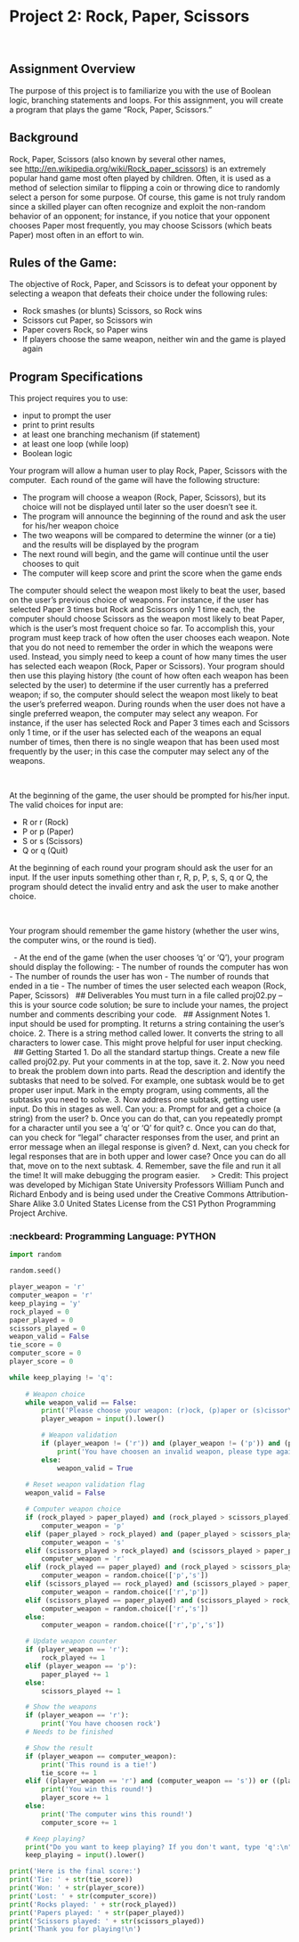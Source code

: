 
# Project 2: Rock, Paper, Scissors
 
## Assignment Overview
The purpose of this project is to familiarize you with the use of Boolean logic, branching statements and loops. For this assignment, you will create a program that plays the game “Rock, Paper, Scissors.”
 
 
## Background
Rock, Paper, Scissors (also known by several other names, see http://en.wikipedia.org/wiki/Rock_paper_scissors) is an extremely popular hand game most often played by children. Often, it is used as a method of selection similar to flipping a coin or throwing dice to randomly select a person for some purpose. Of course, this game is not truly random since a skilled player can often recognize and exploit the non-random behavior of an opponent; for instance, if you notice that your opponent chooses Paper most frequently, you may choose Scissors (which beats Paper) most often in an effort to win.
 
 
## Rules of the Game:
The objective of Rock, Paper, and Scissors is to defeat your opponent by selecting a weapon that defeats their choice under the following rules:
 
   - Rock smashes (or blunts) Scissors, so Rock wins
   - Scissors cut Paper, so Scissors win
   - Paper covers Rock, so Paper wins
   - If players choose the same weapon, neither win and the game is played again
 
## Program Specifications

This project requires you to use:

- input to prompt the user
- print to print results
- at least one branching mechanism (if statement)
- at least one loop (while loop)
- Boolean logic
 
<p>Your program will allow a human user to play Rock, Paper, Scissors with the computer.  Each round of the game will have the following structure:</p>
   
- The program will choose a weapon (Rock, Paper, Scissors), but its choice will not be displayed until later so the user doesn’t see it.
- The program will announce the beginning of the round and ask the user for his/her weapon choice
- The two weapons will be compared to determine the winner (or a tie) and the results will be displayed by the program
- The next round will begin, and the game will continue until the user chooses to quit
- The computer will keep score and print the score when the game ends



<p>The computer should select the weapon most likely to beat the user, based on the user’s previous choice of weapons. For instance, if the user has selected Paper 3 times but Rock and Scissors only 1 time each, the computer should choose Scissors as the weapon most likely to beat Paper, which is the user’s most frequent choice so far. To accomplish this, your program must keep track of how often the user chooses each weapon. Note that you do not need to remember the order in which the weapons were used. Instead, you simply need to keep a count of how many times the user has selected each weapon (Rock, Paper or Scissors). Your program should then use this playing history (the count of how often each weapon has been selected by the user) to determine if the user currently has a preferred weapon; if so, the computer should select the weapon most likely to beat the user’s preferred weapon. During rounds when the user does not have a single preferred weapon, the computer may select any weapon. For instance, if the user has selected Rock and Paper 3 times each and Scissors only 1 time, or if the user has selected each of the weapons an equal number of times, then there is no single weapon that has been used most frequently by the user; in this case the computer may select any of the weapons.</p>
 
<p>At the beginning of the game, the user should be prompted for his/her input. The valid choices for input are:</p>
    
- R or r (Rock)
- P or p (Paper)
- S or s (Scissors)
- Q or q (Quit)
 
<p>At the beginning of each round your program should ask the user for an input. If the user inputs something other than r, R, p, P, s, S, q or Q, the program should detect the invalid entry and ask the user to make another choice.</p>
 
<p>Your program should remember the game history (whether the user wins, the computer wins, or the round is tied).</p>
 
- At the end of the game (when the user chooses ‘q’ or ‘Q’), your program should display the following:    
- The number of rounds the computer has won
- The number of rounds the user has won
- The number of rounds that ended in a tie
- The number of times the user selected each weapon (Rock, Paper, Scissors)
 
## Deliverables
You must turn in a file called proj02.py – this is your source code solution; be sure to include your names, the project number and comments describing your code.
 
## Assignment Notes
1. input should be used for prompting. It returns a string containing the user’s choice.
2. There is a string method called lower. It converts the string to all characters to lower case. This might prove helpful for user input checking.
 
 
## Getting Started
1. Do all the standard startup things. Create a new file called proj02.py. Put your comments in at the top, save it.
2. Now you need to break the problem down into parts. Read the description and identify the subtasks that need to be solved. For example, one subtask would be to get proper user input. Mark in the empty program, using comments, all the subtasks you need to solve.
3. Now address one subtask, getting user input. Do this in stages as well. Can you:
  a. Prompt for and get a choice (a string) from the user?
  b. Once you can do that, can you repeatedly prompt for a character until you see a ‘q’ or ‘Q’ for quit?
  c. Once you can do that, can you check for “legal” character responses from the user, and print an error message when an illegal response is given?
  d. Next, can you check for legal responses that are in both upper and lower case?
   Once you can do all that, move on to the next subtask.
4. Remember, save the file and run it all the time! It will make debugging the program easier.
 
 
> Credit: This project was developed by Michigan State University Professors William Punch and Richard Enbody and is being used under the Creative Commons Attribution-Share Alike 3.0 United States License from the CS1 Python Programming Project Archive.

### :neckbeard: Programming Language: PYTHON
```python
import random

random.seed()

player_weapon = 'r'
computer_weapon = 'r'
keep_playing = 'y'
rock_played = 0
paper_played = 0
scissors_played = 0
weapon_valid = False
tie_score = 0
computer_score = 0
player_score = 0

while keep_playing != 'q':
    
    # Weapon choice
    while weapon_valid == False:
        print('Please choose your weapon: (r)ock, (p)aper or (s)cissor\n')
        player_weapon = input().lower()

        # Weapon validation
        if (player_weapon != ('r')) and (player_weapon != ('p')) and (player_weapon != ('s')):
            print('You have choosen an invalid weapon, please type again\n')
        else:
            weapon_valid = True
    
    # Reset weapon validation flag
    weapon_valid = False

    # Computer weapon choice
    if (rock_played > paper_played) and (rock_played > scissors_played):
        computer_weapon = 'p'
    elif (paper_played > rock_played) and (paper_played > scissors_played):
        computer_weapon = 's'
    elif (scissors_played > rock_played) and (scissors_played > paper_played):
        computer_weapon = 'r'
    elif (rock_played == paper_played) and (rock_played > scissors_played):
        computer_weapon = random.choice(['p','s'])
    elif (scissors_played == rock_played) and (scissors_played > paper_played):
        computer_weapon = random.choice(['r','p'])
    elif (scissors_played == paper_played) and (scissors_played > rock_played):
        computer_weapon = random.choice(['r','s'])        
    else:
        computer_weapon = random.choice(['r','p','s'])

    # Update weapon counter
    if (player_weapon == 'r'):
        rock_played += 1
    elif (player_weapon == 'p'):
        paper_played += 1
    else:
        scissors_played += 1

    # Show the weapons
    if (player_weapon == 'r'):
        print('You have choosen rock')
    # Needs to be finished

    # Show the result
    if (player_weapon == computer_weapon):
        print('This round is a tie!')
        tie_score += 1
    elif ((player_weapon == 'r') and (computer_weapon == 's')) or ((player_weapon == 'p') and (computer_weapon == 'r')) or ((player_weapon == 's') and (computer_weapon == 'p')):
        print('You win this round!')
        player_score += 1
    else:
        print('The computer wins this round!')
        computer_score += 1

    # Keep playing?
    print("Do you want to keep playing? If you don't want, type 'q':\n")
    keep_playing = input().lower()

print('Here is the final score:')
print('Tie: ' + str(tie_score))
print('Won: ' + str(player_score))
print('Lost: ' + str(computer_score))
print('Rocks played: ' + str(rock_played))
print('Papers played: ' + str(paper_played))
print('Scissors played: ' + str(scissors_played))
print('Thank you for playing!\n')
```

